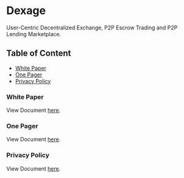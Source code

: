 # Dexage
User-Centric Decentralized Exchange, P2P Escrow Trading and P2P Lending Marketplace.

## Table of Content

* [White Paper](#Whitepaper)
* [One Pager](#Onepager)
* [Privacy Policy](#privacypolicy)

### White Paper

View Document [here](https://github.com/DexAge/Dexage/tree/master/whitepaper.pdf).


### One Pager

View Document [here](https://github.com/DexAge/Dexage/tree/master/onepager.pdf).


### Privacy Policy

View Document [here](https://github.com/DexAge/Dexage/tree/master/privacy-policy.pdf).